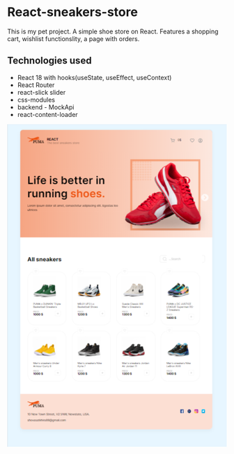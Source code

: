 # React-sneakers-store
This is my pet project. A simple shoe store on React. Features a shopping cart, wishlist functionslity, a page with orders.

## Technologies used
* React 18 with hooks(useState, useEffect, useContext)
* React Router
* react-slick slider
* css-modules
* backend - MockApi
* react-content-loader

![Alt text](https://github.com/PavelDonchenko/React-sneakers-store/blob/gh-pages/img/React%20App.png)
